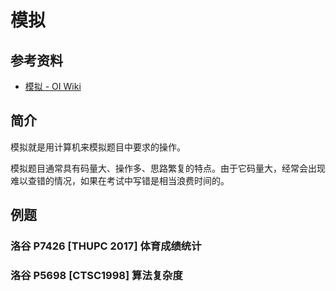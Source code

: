 # 模拟

## 参考资料

- [模拟 - OI Wiki](https://oi-wiki.org/basic/simulate/)

## 简介

模拟就是用计算机来模拟题目中要求的操作。

模拟题目通常具有码量大、操作多、思路繁复的特点。由于它码量大，经常会出现难以查错的情况，如果在考试中写错是相当浪费时间的。

## 例题

### 洛谷 P7426 [THUPC 2017] 体育成绩统计

<Problem id="P7426" />

### 洛谷 P5698 [CTSC1998] 算法复杂度

<Problem id="P5698" />
